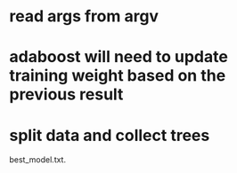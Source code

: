 # read args from argv

# adaboost will need to update training weight based on the previous result

# split data and collect trees

best_model.txt.
